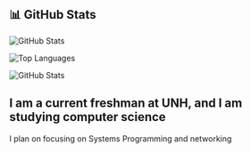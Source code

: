 

## 📊 GitHub Stats

![GitHub Stats](https://github-readme-stats.vercel.app/api?username=Alex-Houle&show_icons=true&theme=tokyonight)

![Top Languages](https://github-readme-stats.vercel.app/api/top-langs/?username=Alex-Houle&layout=compact&theme=tokyonight)

![GitHub Stats](https://streak-stats.demolab.com?user=Alex_Houle&theme=tokyonigt&hide_border=true)


## I am a current freshman at UNH, and I am studying computer science
I plan on focusing on Systems Programming and networking
